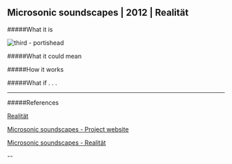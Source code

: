 ## Microsonic soundscapes | 2012 | Realität

#####What it is

![third - portishead](http://i.imgur.com/CrTvalF.jpg?2)

#####What it could mean



#####How it works



#####What if . . .



---

#####References

[Realität](http://www.realitat.com/2013/)

[Microsonic soundscapes - Project website](http://www.realitat.com/microsonic/)

[Microsonic soundscapes - Realität](http://www.realitat.com/2013/selected_work.php?lang=ing&nick=8256&tit=MICROSONIC%20LANDSCAPES)

--


